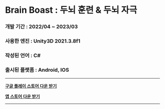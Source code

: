 # Brain Boast : 두뇌 훈련 & 두뇌 자극
### 개발 기간 : 2022/04 ~ 2023/03
### 사용한 엔진 : Unity3D 2021.3.8f1
### 작성된 언어 : C#
### 출시된 플랫폼 : Android, IOS
-------------
**[구글 플레이 스토어 다운 받기](https://play.google.com/store/apps/details?id=com.unity3d.toucharcade)**

**[앱 스토어 다운 받기](https://apps.apple.com/kr/app/%ED%84%B0%EC%B9%98%EC%9D%98-%EA%B3%A0%EC%88%98-tap-arcade/id1637056029)**

-------------
